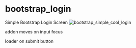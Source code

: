 # bootstrap_login
Simple Bootstrap Login Screen
![bootstrap_simple_cool_login](http://satheesh1997.ml/img/boot_login.png)

addon moves on input focus

loader on submit button

